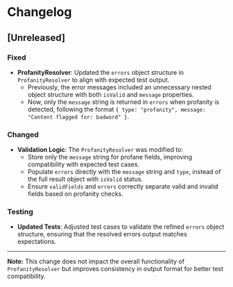 # Changelog

## [Unreleased]

### Fixed
- **ProfanityResolver**: Updated the `errors` object structure in `ProfanityResolver` to align with expected test output.
  - Previously, the error messages included an unnecessary nested object structure with both `isValid` and `message` properties.
  - Now, only the `message` string is returned in `errors` when profanity is detected, following the format `{ type: "profanity", message: "Content flagged for: badword" }`.

### Changed
- **Validation Logic**: The `ProfanityResolver` was modified to:
  - Store only the `message` string for profane fields, improving compatibility with expected test cases.
  - Populate `errors` directly with the `message` string and `type`, instead of the full result object with `isValid` status.
  - Ensure `validFields` and `errors` correctly separate valid and invalid fields based on profanity checks.

### Testing
- **Updated Tests**: Adjusted test cases to validate the refined `errors` object structure, ensuring that the resolved errors output matches expectations.
  
---

**Note:** This change does not impact the overall functionality of `ProfanityResolver` but improves consistency in output format for better test compatibility.
